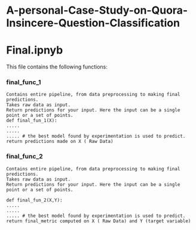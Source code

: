 # A-personal-Case-Study-on-Quora-Insincere-Question-Classification

# Final.ipnyb
This file contains the following functions:

### final_func_1

``` 
Contains entire pipeline, from data preprocessing to making final predictions.
Takes raw data as input.
Return predictions for your input. Here the input can be a single point or a set of points.
def final_fun_1(X):
.....
.....
..... # the best model found by experimentation is used to predict.
return predictions made on X ( Raw Data)
```


### final_func_2

``` 
Contains entire pipeline, from data preprocessing to making final predictions.
Takes raw data as input.
Return predictions for your input. Here the input can be a single point or a set of points.

def final_fun_2(X,Y):
.....
.....
..... # the best model found by experimentation is used to predict.
return final_metric computed on X ( Raw Data) and Y (target variable)
```
